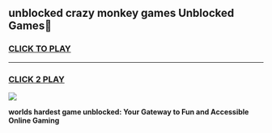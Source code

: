 
## unblocked crazy monkey games Unblocked Games👋
<h3>
<a href="https://premium.freeplayer.one?title=unblocked_crazy_monkey_games&ref=16F">CLICK TO PLAY</a></h3>
<hr>

<h3>
<a href="https://premium.freeplayer.one?title=unblocked_crazy_monkey_games&ref=16F">CLICK 2 PLAY</a>
  
</h3>

<a href="https://premium.freeplayer.one?title=unblocked_crazy_monkey_games&ref=16F/"><img src="https://clearcache.store/games.png"></a>


**worlds hardest game unblocked: Your Gateway to Fun and Accessible Online Gaming**
